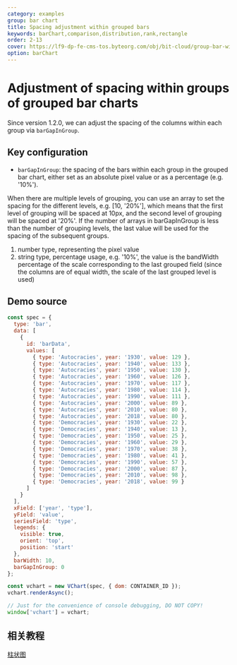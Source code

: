 ```yaml
---
category: examples
group: bar chart
title: Spacing adjustment within grouped bars
keywords: barChart,comparison,distribution,rank,rectangle
order: 2-13
cover: https://lf9-dp-fe-cms-tos.byteorg.com/obj/bit-cloud/group-bar-with-barGapInGroup.png
option: barChart
---
```


# Adjustment of spacing within groups of grouped bar charts

Since version 1.2.0, we can adjust the spacing of the columns within each group via `barGapInGroup`.

## Key configuration

- `barGapInGroup`: the spacing of the bars within each group in the grouped bar chart, either set as an absolute pixel value or as a percentage (e.g. '10%').

When there are multiple levels of grouping, you can use an array to set the spacing for the different levels, e.g. [10, '20%'], which means that the first level of grouping will be spaced at 10px, and the second level of grouping will be spaced at '20%'. If the number of arrays in barGapInGroup is less than the number of grouping levels, the last value will be used for the spacing of the subsequent groups.

1. number type, representing the pixel value
2. string type, percentage usage, e.g. '10%', the value is the bandWidth percentage of the scale corresponding to the last grouped field (since the columns are of equal width, the scale of the last grouped level is used)

## Demo source

```javascript livedemo
const spec = {
  type: 'bar',
  data: [
    {
      id: 'barData',
      values: [
        { type: 'Autocracies', year: '1930', value: 129 },
        { type: 'Autocracies', year: '1940', value: 133 },
        { type: 'Autocracies', year: '1950', value: 130 },
        { type: 'Autocracies', year: '1960', value: 126 },
        { type: 'Autocracies', year: '1970', value: 117 },
        { type: 'Autocracies', year: '1980', value: 114 },
        { type: 'Autocracies', year: '1990', value: 111 },
        { type: 'Autocracies', year: '2000', value: 89 },
        { type: 'Autocracies', year: '2010', value: 80 },
        { type: 'Autocracies', year: '2018', value: 80 },
        { type: 'Democracies', year: '1930', value: 22 },
        { type: 'Democracies', year: '1940', value: 13 },
        { type: 'Democracies', year: '1950', value: 25 },
        { type: 'Democracies', year: '1960', value: 29 },
        { type: 'Democracies', year: '1970', value: 38 },
        { type: 'Democracies', year: '1980', value: 41 },
        { type: 'Democracies', year: '1990', value: 57 },
        { type: 'Democracies', year: '2000', value: 87 },
        { type: 'Democracies', year: '2010', value: 98 },
        { type: 'Democracies', year: '2018', value: 99 }
      ]
    }
  ],
  xField: ['year', 'type'],
  yField: 'value',
  seriesField: 'type',
  legends: {
    visible: true,
    orient: 'top',
    position: 'start'
  },
  barWidth: 10,
  barGapInGroup: 0
};

const vchart = new VChart(spec, { dom: CONTAINER_ID });
vchart.renderAsync();

// Just for the convenience of console debugging, DO NOT COPY!
window['vchart'] = vchart;
```

## 相关教程

[柱状图](link)
